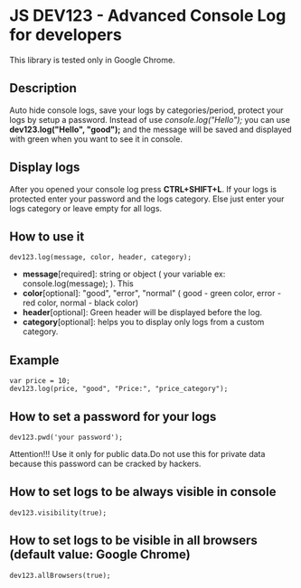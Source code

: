 # JS DEV123 - Advanced Console Log for developers 
This library is tested only in Google Chrome.

## Description 
Auto hide console logs, save your logs by categories/period, protect your logs by setup a password.
Instead of use *console.log("Hello");* you can use **dev123.log("Hello", "good");** and the message will be saved and displayed with green when you want to see it in console.

## Display logs
After you opened your console log press **CTRL+SHIFT+L**.
If your logs is protected enter your password and the logs category. Else just enter your logs category or leave empty for all logs.

## How to use it
```
dev123.log(message, color, header, category);
```
- **message**[required]:  string or object ( your variable ex: console.log(message);  ). This
- **color**[optional]: "good", "error", "normal" ( good - green color, error - red color, normal - black color)
- **header**[optional]: Green header will be displayed before the log.
- **category**[optional]: helps you to display only logs from a custom category.

## Example
```
var price = 10;
dev123.log(price, "good", "Price:", "price_category");
```

## How to set a password for your logs
```
dev123.pwd('your password');
```
Attention!!! Use it only for public data.Do not use this for private data because this password can be cracked by hackers.

## How to set logs to be always visible in console 
```
dev123.visibility(true);
```

## How to set logs to be visible in all browsers (default value: Google Chrome)
```
dev123.allBrowsers(true);
```
